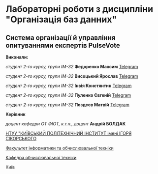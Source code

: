 # Лабораторні роботи з дисципліни "Організація баз данних"
## Система організації й управління опитуваннями експертів PulseVote

**Виконали:** 

*студент 2-го курсу, групи ІМ-32*<span padding-right:5em></span> **Федоренко Максим**<span padding-left:5em></span> [Telegram](https://t.me/maksfed31)  

*студент 2-го курсу, групи ІМ-32*<span padding-right:5em></span> **Висоцький Ярослав**<span padding-left:5em></span> [Telegram](https://t.me/vysotskyi9)  

*студент 2-го курсу, групи ІМ-32*<span padding-right:5em></span> **Інвія Констянтин**<span padding-left:5em></span> [Telegram](https://t.me/Kirizii)  

*студент 2-го курсу, групи ІМ-32*<span padding-right:5em></span> **Пуленко Євгеній**<span padding-left:5em></span> [Telegram](https://t.me/turbososyn)

*студент 2-го курсу, групи ІМ-32*<span padding-right:5em></span> **Поздєєв Матвій**<span padding-left:5em></span> [Telegram](https://t.me/Dr_Wondertainment)    

**Керівник**

*доцент кафедри ОТ ФІОТ, к.т.н., доцент*<span padding-right:5em></span> **Андрій БОЛДАК** 

[НТУУ "КИЇВСЬКИЙ ПОЛІТЕХНІЧНИЙ ІНСТИТУТ імені ІГОРЯ СІКОРСЬКОГО](https://kpi.ua/)

[Факультет інформатики та обчислювальної техніки](https://fiot.kpi.ua/)

[Кафедра обчислювальної техніки](https://comsys.kpi.ua/)

Київ
